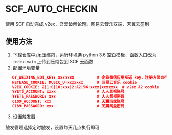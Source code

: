 # SCF_AUTO_CHECKIN

使用 SCF 自动完成 v2ex，吾爱破解论题，网易云音乐双端，天翼云签到

## 使用方法

1. 下载仓库中zip压缩包，运行环境选 python 3.6 空白模板，函数入口改为 `index.main` 上传到压缩包到 SCF 云函数
2. 配置环境变量

``` json
   QY_WEIXING_BOT_KEY: xxxxxxx          # 企业微信应用推送 key，注册方面自行百度，如不使用需要注释掉 index.py 中所有 push(xxx)
   NETEASE_COOKIE: MUSIC_U=xxxxxxx      # 网易云音乐 cookie
   V2EX_COOKIE: 2|1:0|10:xxx|2:A2|56:xxxx|xxxxxxx  # v2ex A2 cookie
   YYETS_ACCOUNT: xxxx                  # 人人影视账号
   YYETS_PASSWORD: xxx                  # 人人影视密码
   C189_ACCOUNT: xxx                    # 天翼网盘账号
   C189_PASSWORD: xxx                   # 天翼网盘密码
```

3. 设置触发器

触发管理选择定时触发，设置每天几点执行即可
